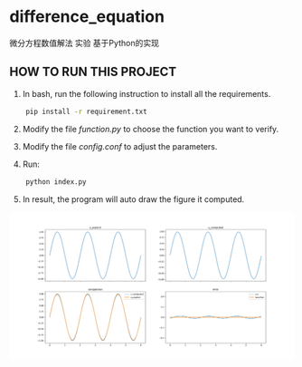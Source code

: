 # difference_equation
微分方程数值解法 实验 基于Python的实现


## HOW TO RUN THIS PROJECT

1. In bash, run the following instruction to install all the requirements.
```bash
    pip install -r requirement.txt
```

2. Modify the file *function.py* to choose the function you want to verify.

3. Modify the file *config.conf* to adjust the parameters.

4. Run:
```bash
    python index.py
```

5. In result, the program will auto draw the figure it computed.

![](./static/example.png)